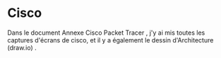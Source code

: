 # Cisco

Dans le document Annexe Cisco Packet Tracer , j'y ai mis toutes les captures d'écrans de cisco, et il y a également le dessin d'Architecture (draw.io) .
